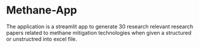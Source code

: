 # Methane-App

The application is a streamlit app to generate 30 research relevant research papers related to methane mitigation technologies when given a structured or unstructred into excel file. 
